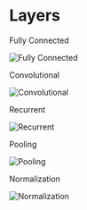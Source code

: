 # Layers

Fully Connected

![Fully Connected](/images/intro-nn.svg)

Convolutional

![Convolutional](https://anhreynolds.com/img/cnn.png)

Recurrent

![Recurrent](https://stanford.edu/~shervine/teaching/cs-230/illustrations/description-block-rnn-ltr.png?74e25518f882f8758439bcb3637715e5)

Pooling

![Pooling](https://miro.medium.com/max/847/1*FHPUtGrVP6fRmVHDn3A7Rw.png)

Normalization

![Normalization](https://scortex.io/wp-content/uploads/2020/06/group_norm_2-700x184.png)
